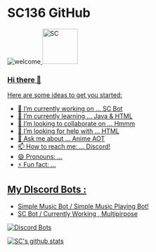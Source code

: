 # SC136 GitHub

![welcome](https://cdn.discordapp.com/attachments/779005181760765985/782878022332055559/SC_SmartTech_Logo.png)<a href="https://www.youtube.com/c/SCSmartTech">
  <img src="https://cdn.discordapp.com/attachments/779005181760765985/785904919965466624/unknown.png" alt="SC" width="80"/>

### Hi there 👋

Here are some ideas to get you started:

- 🔭 I’m currently working on ... SC Bot
- 🌱 I’m currently learning ... Java & HTML
- 👯 I’m looking to collaborate on ... Hmmm
- 🤔 I’m looking for help with ... HTML
- 💬 Ask me about ... Anime AOT
- 📫 How to reach me: ... Discord!
- 😄 Pronouns: ...
- ⚡ Fun fact: ...

## My DIscord Bots :
- Simple Music Bot / Simple Music Playing Bot!
- SC Bot / Currently Working , Multipirpose

[![Discord Bots](https://top.gg/api/widget/780838708664467456.svg)](https://top.gg/bot/780838708664467456)

[![SC's github stats](https://github-readme-stats.vercel.app/api?username=SC136&show_icons=true&theme=radical)](https://github.com/SC136)
